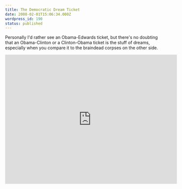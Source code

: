 ```yaml
---
title: The Democratic Dream Ticket
date: 2008-02-01T15:06:34.000Z
wordpress_id: 190
status: published
---
```


Personally I'd rather see an Obama-Edwards ticket, but there's no doubting that an Obama-Clinton or a Clinton-Obama ticket is the stuff of dreams, especially when you compare it to the braindead corpses on the other side.

<iframe
  width="560"
  height="420"
  src="https://www.youtube.com/embed/amZ-xLT29aA"
  frameborder="0"
  allowfullscreen
/>
